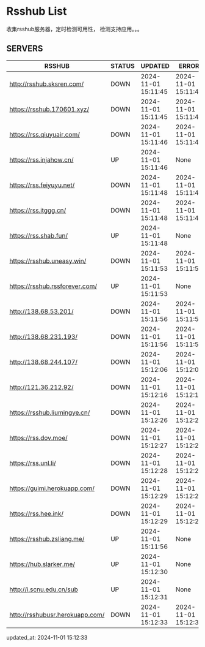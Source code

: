 # Rsshub List

收集rsshub服务器，定时检测可用性， 检测支持应用。。。


## SERVERS

|  RSSHUB   | STATUS  | UPDATED  | ERROR  | TWITTER |  
|  ----  | ----  | ----  | ----  | ---- |  
| http://rsshub.sksren.com/ | DOWN | 2024-11-01 15:11:45 | 2024-11-01 15:11:45 |  
| https://rsshub.170601.xyz/ | DOWN | 2024-11-01 15:11:45 | 2024-11-01 15:11:45 |  
| https://rss.qiuyuair.com/ | DOWN | 2024-11-01 15:11:46 | 2024-11-01 15:11:46 |  
| https://rss.injahow.cn/ | UP | 2024-11-01 15:11:46 | None ||  
| https://rss.feiyuyu.net/ | DOWN | 2024-11-01 15:11:48 | 2024-11-01 15:11:48 |  
| https://rss.itggg.cn/ | DOWN | 2024-11-01 15:11:48 | 2024-11-01 15:11:48 |  
| https://rss.shab.fun/ | UP | 2024-11-01 15:11:48 | None ||  
| https://rsshub.uneasy.win/ | DOWN | 2024-11-01 15:11:53 | 2024-11-01 15:11:53 |  
| https://rsshub.rssforever.com/ | UP | 2024-11-01 15:11:53 | None ||  
| http://138.68.53.201/ | DOWN | 2024-11-01 15:11:56 | 2024-11-01 15:11:56 |  
| http://138.68.231.193/ | DOWN | 2024-11-01 15:11:56 | 2024-11-01 15:11:56 |  
| http://138.68.244.107/ | DOWN | 2024-11-01 15:12:06 | 2024-11-01 15:12:06 |  
| http://121.36.212.92/ | DOWN | 2024-11-01 15:12:16 | 2024-11-01 15:12:16 |  
| https://rsshub.liumingye.cn/ | DOWN | 2024-11-01 15:12:26 | 2024-11-01 15:12:26 |  
| https://rss.dov.moe/ | DOWN | 2024-11-01 15:12:27 | 2024-11-01 15:12:27 |  
| https://rss.unl.li/ | DOWN | 2024-11-01 15:12:28 | 2024-11-01 15:12:28 |  
| https://guimi.herokuapp.com/ | DOWN | 2024-11-01 15:12:29 | 2024-11-01 15:12:29 |  
| https://rss.hee.ink/ | DOWN | 2024-11-01 15:12:29 | 2024-11-01 15:12:29 |  
| https://rsshub.zsliang.me/ | UP | 2024-11-01 15:11:56 | None |OK|  
| https://hub.slarker.me/ | UP | 2024-11-01 15:12:30 | None ||  
| http://i.scnu.edu.cn/sub | UP | 2024-11-01 15:12:31 | None ||  
| http://rsshubusr.herokuapp.com/ | DOWN | 2024-11-01 15:12:33 | 2024-11-01 15:12:33 |  
  

updated_at: 2024-11-01 15:12:33  
